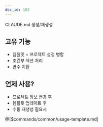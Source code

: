 ```yaml
---
doc_id: 103
---
```


CLAUDE.md 생성/재생성

## 고유 기능
- 템플릿 + 프로젝트 설정 병합
- 조건부 섹션 처리
- 변수 치환

## 언제 사용?
- 프로젝트 정보 변경 후
- 템플릿 업데이트 후
- 수동 재생성 필요시

@[$commands/common/usage-template.md]
